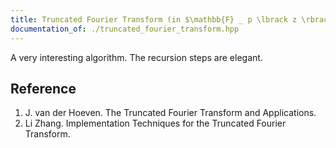 ```yaml
---
title: Truncated Fourier Transform (in $\mathbb{F} _ p \lbrack z \rbrack$)
documentation_of: ./truncated_fourier_transform.hpp
---
```


A very interesting algorithm. The recursion steps are elegant.

## Reference

1. J. van der Hoeven. The Truncated Fourier Transform and Applications.
2. Li Zhang. Implementation Techniques for the Truncated Fourier Transform.